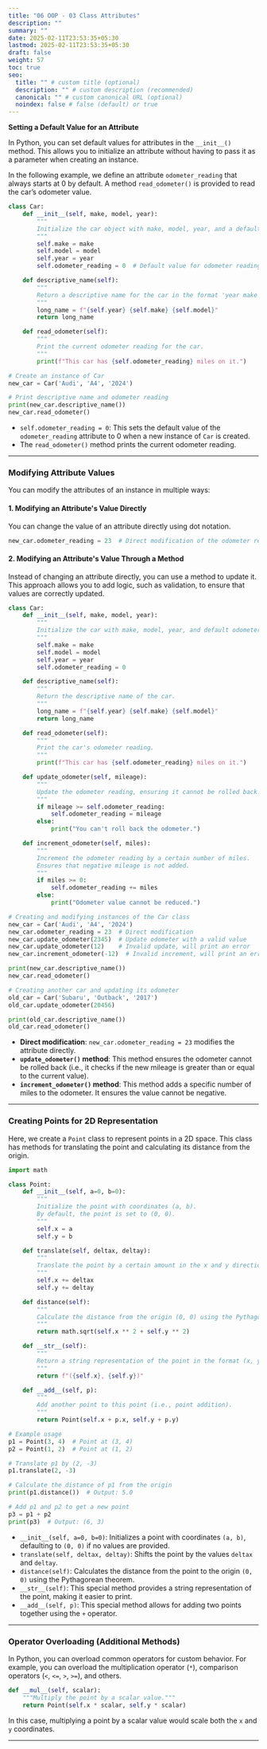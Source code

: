 ```yaml
---
title: "06 OOP - 03 Class Attributes"
description: ""
summary: ""
date: 2025-02-11T23:53:35+05:30
lastmod: 2025-02-11T23:53:35+05:30
draft: false
weight: 57
toc: true
seo:
  title: "" # custom title (optional)
  description: "" # custom description (recommended)
  canonical: "" # custom canonical URL (optional)
  noindex: false # false (default) or true
---
```




**Setting a Default Value for an Attribute**

In Python, you can set default values for attributes in the `__init__()` method. This allows you to initialize an attribute without having to pass it as a parameter when creating an instance.

In the following example, we define an attribute `odometer_reading` that always starts at 0 by default. A method `read_odometer()` is provided to read the car’s odometer value.

```python
class Car:
    def __init__(self, make, model, year):
        """
        Initialize the car object with make, model, year, and a default odometer reading of 0.
        """
        self.make = make
        self.model = model
        self.year = year
        self.odometer_reading = 0  # Default value for odometer reading

    def descriptive_name(self):
        """
        Return a descriptive name for the car in the format 'year make model'.
        """
        long_name = f"{self.year} {self.make} {self.model}"
        return long_name

    def read_odometer(self):
        """
        Print the current odometer reading for the car.
        """
        print(f"This car has {self.odometer_reading} miles on it.")

# Create an instance of Car
new_car = Car('Audi', 'A4', '2024')

# Print descriptive name and odometer reading
print(new_car.descriptive_name())
new_car.read_odometer()
```

- `self.odometer_reading = 0`: This sets the default value of the `odometer_reading` attribute to 0 when a new instance of `Car` is created.
- The `read_odometer()` method prints the current odometer reading.

---

### **Modifying Attribute Values**

You can modify the attributes of an instance in multiple ways:

#### 1. **Modifying an Attribute's Value Directly**

You can change the value of an attribute directly using dot notation.

```python
new_car.odometer_reading = 23  # Direct modification of the odometer reading
```

#### 2. **Modifying an Attribute's Value Through a Method**

Instead of changing an attribute directly, you can use a method to update it. This approach allows you to add logic, such as validation, to ensure that values are correctly updated.

```python
class Car:
    def __init__(self, make, model, year):
        """
        Initialize the car with make, model, year, and default odometer reading.
        """
        self.make = make
        self.model = model
        self.year = year
        self.odometer_reading = 0

    def descriptive_name(self):
        """
        Return the descriptive name of the car.
        """
        long_name = f"{self.year} {self.make} {self.model}"
        return long_name

    def read_odometer(self):
        """
        Print the car's odometer reading.
        """
        print(f"This car has {self.odometer_reading} miles on it.")

    def update_odometer(self, mileage):
        """
        Update the odometer reading, ensuring it cannot be rolled back.
        """
        if mileage >= self.odometer_reading:
            self.odometer_reading = mileage
        else:
            print("You can't roll back the odometer.")

    def increment_odometer(self, miles):
        """
        Increment the odometer reading by a certain number of miles.
        Ensures that negative mileage is not added.
        """
        if miles >= 0:
            self.odometer_reading += miles
        else:
            print("Odometer value cannot be reduced.")

# Creating and modifying instances of the Car class
new_car = Car('Audi', 'A4', '2024')
new_car.odometer_reading = 23  # Direct modification
new_car.update_odometer(2345)  # Update odometer with a valid value
new_car.update_odometer(12)    # Invalid update, will print an error
new_car.increment_odometer(-12)  # Invalid increment, will print an error

print(new_car.descriptive_name())
new_car.read_odometer()

# Creating another car and updating its odometer
old_car = Car('Subaru', 'Outback', '2017')
old_car.update_odometer(20456)

print(old_car.descriptive_name())
old_car.read_odometer()
```

- **Direct modification**: `new_car.odometer_reading = 23` modifies the attribute directly.
- **`update_odometer()` method**: This method ensures the odometer cannot be rolled back (i.e., it checks if the new mileage is greater than or equal to the current value).
- **`increment_odometer()` method**: This method adds a specific number of miles to the odometer. It ensures the value cannot be negative.

---

### **Creating Points for 2D Representation**

Here, we create a `Point` class to represent points in a 2D space. This class has methods for translating the point and calculating its distance from the origin.

```python
import math

class Point:
    def __init__(self, a=0, b=0):
        """
        Initialize the point with coordinates (a, b).
        By default, the point is set to (0, 0).
        """
        self.x = a
        self.y = b

    def translate(self, deltax, deltay):
        """
        Translate the point by a certain amount in the x and y directions.
        """
        self.x += deltax
        self.y += deltay

    def distance(self):
        """
        Calculate the distance from the origin (0, 0) using the Pythagorean theorem.
        """
        return math.sqrt(self.x ** 2 + self.y ** 2)

    def __str__(self):
        """
        Return a string representation of the point in the format (x, y).
        """
        return f"({self.x}, {self.y})"

    def __add__(self, p):
        """
        Add another point to this point (i.e., point addition).
        """
        return Point(self.x + p.x, self.y + p.y)

# Example usage
p1 = Point(3, 4)  # Point at (3, 4)
p2 = Point(1, 2)  # Point at (1, 2)

# Translate p1 by (2, -3)
p1.translate(2, -3)

# Calculate the distance of p1 from the origin
print(p1.distance())  # Output: 5.0

# Add p1 and p2 to get a new point
p3 = p1 + p2
print(p3)  # Output: (6, 3)
```

- `__init__(self, a=0, b=0)`: Initializes a point with coordinates `(a, b)`, defaulting to `(0, 0)` if no values are provided.
- `translate(self, deltax, deltay)`: Shifts the point by the values `deltax` and `deltay`.
- `distance(self)`: Calculates the distance from the point to the origin `(0, 0)` using the Pythagorean theorem.
- `__str__(self)`: This special method provides a string representation of the point, making it easier to print.
- `__add__(self, p)`: This special method allows for adding two points together using the `+` operator.

---

### **Operator Overloading (Additional Methods)**

In Python, you can overload common operators for custom behavior. For example, you can overload the multiplication operator (`*`), comparison operators (`<`, `<=`, `>`, `>=`), and others.

```python
def __mul__(self, scalar):
    """Multiply the point by a scalar value."""
    return Point(self.x * scalar, self.y * scalar)
```

In this case, multiplying a point by a scalar value would scale both the `x` and `y` coordinates.

---
